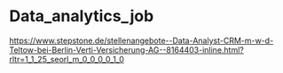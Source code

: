 # Data_analytics_job
https://www.stepstone.de/stellenangebote--Data-Analyst-CRM-m-w-d-Teltow-bei-Berlin-Verti-Versicherung-AG--8164403-inline.html?rltr=1_1_25_seorl_m_0_0_0_0_1_0
